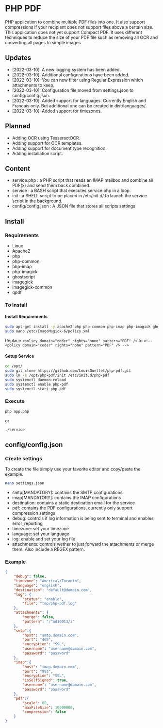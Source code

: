 # PHP PDF
PHP application to combine multiple PDF files into one. It also support compressions if your recipient does not support files above a certain size. This application does not yet support Compact PDF. It uses different techniques to reduce the size of your PDF file such as removing all OCR and converting all pages to simple images.

## Updates

 * [2022-03-10]: A new logging system has been added.
 * [2022-03-10]: Additional configurations have been added.
 * [2022-03-10]: You can now filter using Regular Expression which attachments to keep.
 * [2022-03-10]: Configuration file moved from settings.json to config/config.json.
 * [2022-03-10]: Added support for languages. Currently English and Francais only. But additional one can be created in dist/languages/.
 * [2022-03-10]: Added support for timezones.

## Planned

 - Adding OCR using TesseractOCR.
 - Adding support for OCR templates.
 - Adding support for document type recognition.
 - Adding installation script.

## Content

 - service.php : a PHP script that reads an IMAP mailbox and combine all PDF(x) and send them back combined.
 - service : a BASH script that executes service.php in a loop.
 - init : a SHELL script to be placed in /etc/init.d/ to launch the service script in the background.
 - config/config.json : A JSON file that stores all scripts settings

## Install
### Requirements
 - Linux
 - Apache2
 - php
 - php-common
 - php-imap
 - php-imagick
 - ghostscript
 - imagegick
 - imagegick-common
 - qpdf
### To Install

#### Install Requirements

```BASH
sudo apt-get install -y apache2 php php-common php-imap php-imagick ghostscript imagemagick imagemagick-common
sudo nano /etc/ImageMagick-6/policy.xml
```

Replace `<policy domain="coder" rights="none" pattern="PDF" />` to `<!-- <policy domain="coder" rights="none" pattern="PDF" /> -->`

#### Setup Service
```BASH
cd /opt/
sudo git clone https://github.com/LouisOuellet/php-pdf.git
sudo ln -s /opt/php-pdf/init /etc/init.d/php-pdf
sudo systemctl daemon-reload
sudo systemctl enable php-pdf
sudo systemctl start php-pdf
```

### Execute
```BASH
php app.php
```
or
```BASH
./service
```

## config/config.json
### Create settings
To create the file simply use your favorite editor and copy/paste the example.

```BASH
nano settings.json
```

 - smtp[MANDATORY]: contains the SMTP configurations
 - imap[MANDATORY]: contains the IMAP configurations
 - destination: contains a static destination email for the service
 - pdf: contains the PDF configurations, currently only support compression settings
 - debug: controls if log information is being sent to terminal and enables error_reporting
 - timezone: set your timezone
 - language: set your language
 - log: enable and set your log file
 - attachments: controls wether to just forward the attachments or merge them. Also include a REGEX pattern.

### Example
```JSON
{
    "debug": false,
    "timezone": "America\/Toronto",
    "language": "english",
    "destination": "default@domain.com",
    "log": {
        "status": "enable",
        "file": "tmp/php-pdf.log"
    },
    "attachments": {
        "merge": false,
        "pattern": "/^md10013/i"
    },
    "smtp":{
        "host": "smtp.domain.com",
        "port": "465",
        "encryption": "SSL",
        "username": "username@domain.com",
        "password": "password"
    },
    "imap":{
        "host": "imap.domain.com",
        "port": "993",
        "encryption": "SSL",
        "isSelfSigned": true,
        "username": "username@domain.com",
        "password": "password"
    },
    "pdf":{
        "scale": 80,
        "maxFileSize": 10000000,
        "compression": false
    }
}
```
